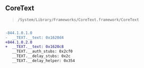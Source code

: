 ## CoreText

> `/System/Library/Frameworks/CoreText.framework/CoreText`

```diff

-844.1.0.1.0
-  __TEXT.__text: 0x1620d4
+844.1.0.2.0
+  __TEXT.__text: 0x1620c8
   __TEXT.__auth_stubs: 0x2cf0
   __TEXT.__delay_stubs: 0x2c
   __TEXT.__delay_helper: 0x354

```
